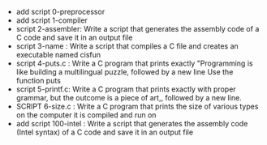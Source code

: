 - add script 0-preprocessor
- add script 1-compiler
- script 2-assembler: Write a script that generates the assembly code of a C code and save it in an output file
- script 3-name : Write a script that compiles a C file and creates an executable named cisfun
- script 4-puts.c : Write a C program that prints exactly "Programming is like building a multilingual puzzle, followed by a new line Use the function puts
- script 5-printf.c: Write a C program that prints exactly with proper grammar, but the outcome is a piece of art,, followed by a new line.
- SCRIPT 6-size.c : Write a C program that prints the size of various types on the computer it is compiled and run on
- add script 100-intel : Write a script that generates the assembly code (Intel syntax) of a C code and save it in an output file

